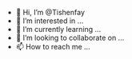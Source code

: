 - 👋 Hi, I’m @Tishenfay
- 👀 I’m interested in ...
- 🌱 I’m currently learning ...
- 💞️ I’m looking to collaborate on ...
- 📫 How to reach me ...

<!---
Tishenfay/Tishenfay is a ✨ special ✨ repository because its `README.md` (this file) appears on your GitHub profile.
You can click the Preview link to take a look at your changes.
--->
